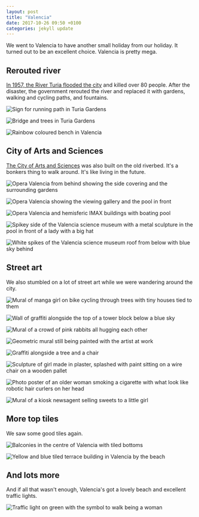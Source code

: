 ```yaml
---
layout: post
title: "Valencia"
date: 2017-10-26 09:50 +0100
categories: jekyll update
---
```


We went to Valencia to have another small holiday from our holiday. It turned out to be an excellent choice. Valencia is pretty mega.

## Rerouted river

[In 1957, the River Turia flooded the city](https://en.m.wikipedia.org/wiki/1957_Valencia_flood) and killed over 80 people. After the disaster, the government rerouted the river and replaced it with gardens, walking and cycling paths, and fountains. 

![Sign for running path in Turia Gardens](https://github.com/tombye/trexit/raw/gh-pages/assets/images/sign-for-running-path.jpg)

![Bridge and trees in Turia Gardens](https://github.com/tombye/trexit/raw/gh-pages/assets/images/bridge-in-turia-gardens.jpg)

![Rainbow coloured bench in Valencia](https://github.com/tombye/trexit/raw/gh-pages/assets/images/rainbow-bench.jpg)

## City of Arts and Sciences

[The City of Arts and Sciences](https://en.m.wikipedia.org/wiki/City_of_Arts_and_Sciences) was also built on the old riverbed. It's a bonkers thing to walk around. It's like living in the future. 

![Opera Valencia from behind showing the side covering and the surrounding gardens](https://github.com/tombye/trexit/raw/gh-pages/assets/images/opera-valencia-with-surrounding-gardens.jpg)

![Opera Valencia showing the viewing gallery and the pool in front](https://github.com/tombye/trexit/raw/gh-pages/assets/images/opera-valencia-with-viewing-gallery-and-pool.jpg)

![Opera Valencia and hemisferic IMAX buildings with boating pool](https://github.com/tombye/trexit/raw/gh-pages/assets/images/opera-valencia-with-hemisferic-imax-and-pool.jpg)

![Spikey side of the Valencia science museum with a metal sculpture in the pool in front of a lady with a big hat](https://github.com/tombye/trexit/raw/gh-pages/assets/images/valencia-science-museum-with-hat-sculpture.jpg)

![White spikes of the Valencia science museum roof from below with blue sky behind](https://github.com/tombye/trexit/raw/gh-pages/assets/images/valencia-science-museum-roof-from-below.jpg)

## Street art

We also stumbled on a lot of street art while we were wandering around the city. 

![Mural of manga girl on bike cycling through trees with tiny houses tied to them](https://github.com/tombye/trexit/raw/gh-pages/assets/images/mural-manga-girl-on-bike.jpg)

![Wall of graffiti alongside the top of a tower block below a blue sky](https://github.com/tombye/trexit/raw/gh-pages/assets/images/graffiti-with-tower-block-and-sky.jpg)

![Mural of a crowd of pink rabbits all hugging each other](https://github.com/tombye/trexit/raw/gh-pages/assets/images/mural-pink-rabbits.jpg)

![Geometric mural still being painted with the artist at work](https://github.com/tombye/trexit/raw/gh-pages/assets/images/mural-geometric-in-progress.jpg)

![Graffiti alongside a tree and a chair](https://github.com/tombye/trexit/raw/gh-pages/assets/images/graffiti-with-tree-and-chairs.jpg)

![Sculpture of girl made in plaster, splashed with paint sitting on a wire chair on a wooden pallet](https://github.com/tombye/trexit/raw/gh-pages/assets/images/painted-boy-sculpture.jpg)

![Photo poster of an older woman smoking a cigarette with what look like robotic hair curlers on her head](https://github.com/tombye/trexit/raw/gh-pages/assets/images/poster-woman-robot-hair-curlers.jpg)

![Mural of a kiosk newsagent selling sweets to a little girl](https://github.com/tombye/trexit/raw/gh-pages/assets/images/mural-newsagent.jpg)

## More top tiles

We saw some good tiles again.

![Balconies in the centre of Valencia with tiled bottoms](https://github.com/tombye/trexit/raw/gh-pages/assets/images/valencia-balconies-from-below.jpg)

![Yellow and blue tiled terrace building in Valencia by the beach](https://github.com/tombye/trexit/raw/gh-pages/assets/images/valencia-yellow-and-blue-tiled-building.jpg)

## And lots more

And if all that wasn't enough, Valencia's got a lovely beach and excellent traffic lights.

![Traffic light on green with the symbol to walk being a woman](https://github.com/tombye/trexit/raw/gh-pages/assets/images/valencia-green-woman-light.jpg)
